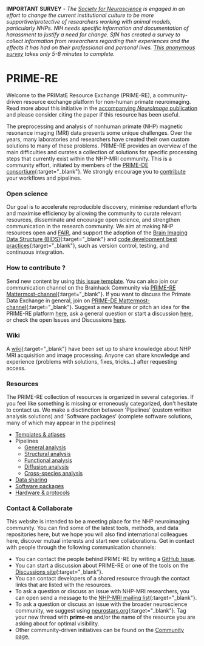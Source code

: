 
**IMPORTANT SURVEY** - *The [Society for Neuroscience](https://www.sfn.org/) is engaged in an effort to change the current institutional culture to be more supportive/protective of researchers working with animal models, particularly NHPs. NIH needs specific information and documentation of harassment to justify a need for change. SfN has created a survey to collect information from researchers regarding their experiences and the effects it has had on their professional and personal lives. [This anonymous survey](https://www.surveymonkey.com/r/DBV7F8Q) takes only 5-8 minutes to complete.*

# PRIME-RE
Welcome to the PRIMatE Resource Exchange (PRIME-RE), a community-driven resource exchange platform for non-human primate neuroimaging. Read more about this initiative in the [accompanying *NeuroImage* publication](https://doi.org/10.1016/j.neuroimage.2020.117519) and please consider citing the paper if this resource has been useful.

The preprocessing and analysis of nonhuman primate (NHP) magnetic resonance imaging (MRI) data presents some unique challenges. Over the years, many laboratories and researchers have created their own custom solutions to many of these problems. PRIME-RE provides an overview of the main difficulties and curates a collection of solutions for specific processing steps that currently exist within the NHP-MRI community. This is a community effort, initiated by members of the [PRIME-DE consortium](http://fcon_1000.projects.nitrc.org/indi/indiPRIME.html){:target="_blank"}. We strongly encourage you to [contribute](contribute.md) your workflows and pipelines.     

### Open science
Our goal is to accelerate reproducible discovery, minimise redundant efforts and maximise efficiency by allowing the community to curate relevant resources, disseminate and encourage open science, and strengthen communication in the research community. We aim at making NHP resources open and [FAIR](https://doi.org/10.1038/sdata.2016.18), and support the adoption of the [Brain Imaging Data Structure (BIDS)](https://doi.org/10.1038/sdata.2016.44){:target="_blank"} and [code development best practices](https://doi.org/10.1038/nn.4550){:target="_blank"}, such as version control, testing, and continuous integration.

### How to contribute ?
Send new content by using [this issue template](https://github.com/PRIME-RE/prime-re.github.io/issues/new?assignees=&labels=new-resource&template=new-resource.md&title=%3CResource+Name%3E). You can also join our communication channel on the Brainhack Community via [PRIME-RE Mattermost-channel](https://mattermost.brainhack.org/brainhack/channels/compmri_resourcehub){:target="_blank"}. If you want to discuss the Primate Data Exchange in general, join on [PRIME-DE Mattermost-channel](https://mattermost.brainhack.org/brainhack/channels/prime-de){:target="_blank"}. Suggest a new feature or pitch an idea for the PRIME-RE platform [here](https://github.com/PRIME-RE/prime-re.github.io/issues/new?assignees=&labels=Idea&template=new-ideas.md&title=%5BIdea%5D), ask a general question or start a discussion [here](https://github.com/PRIME-RE/prime-re.github.io/issues/new?assignees=&labels=QuestionOrDiscussion&template=question-and-discussion.md&title=%5BQuestionOrDiscussion%5D), or check the open Issues and Discussions [here](https://github.com/PRIME-RE/prime-re.github.io/issues).  

### Wiki
A [wiki](https://github.com/PRIME-RE/prime-re.github.io/wiki/){:target="_blank"} have been set up to share knowledge about NHP MRI acquisition and image processing. Anyone can share knowledge and experience (problems with solutions, fixes, tricks...) after requesting access.

### Resources
The PRIME-RE collection of resources is organized in several categories. If you feel like something is missing or erroneously categorized, don't hesitate to contact us. We make a disctinction between 'Pipelines' (custom written analysis solutions) and 'Software packages' (complete software solutions, many of which may appear in the pipelines)   

- [Templates & atlases](templates_and_atlases.md)
- Pipelines
    - [General analysis](pipelines_general.md)       
    - [Structural analysis](pipelines_structural.md)
    - [Functional analysis](pipelines_fmri.md)
    - [Diffusion analysis](pipelines_diffusion.md)  
    - [Cross-species analysis](pipelines_cross-species.md)   
- [Data sharing](data_sharing.md)
- [Software packages](software_packages.md)
- [Hardware & protocols](hardware.md)

### Contact & Collaborate     
This website is intended to be a meeting place for the NHP neuroimaging community. You can find some of the latest tools, methods, and data repositories here, but we hope you will also find international colleagues here, discover mutual interests and start new collaborations. Get in contact with people through the following communication channels:    

- You can contact the people behind PRIME-RE by writing a [GitHub Issue](https://github.com/PRIME-RE/prime-re.github.io/issues/new?assignees=&labels=Contact&template=contact.md&title=[Contact]:&nbsp;%3Ctopic%3E).    
- You can start a discussion about PRIME-RE or one of the tools on the [Discussions site](https://github.com/PRIME-RE/prime-re.github.io/discussions){:target="_blank"}.    
- You can contact developers of a shared resource through the contact links that are listed with the resources.    
- To ask a question or discuss an issue with NHP-MRI researchers, you can open send a message to the [NHP-MRI mailing list](https://groups.google.com/forum/#!forum/nhp-mri){:target="_blank"}.    
- To ask a question or discuss an issue with the broader neuroscience community, we suggest using [neurostars.org](https://neurostars.org/){:target="_blank"}. Tag your new thread with **prime-re** and/or the name of the resource you are asking about for optimal visibility.
- Other community-driven initiatives can be found on the [Community page.](community.md)

